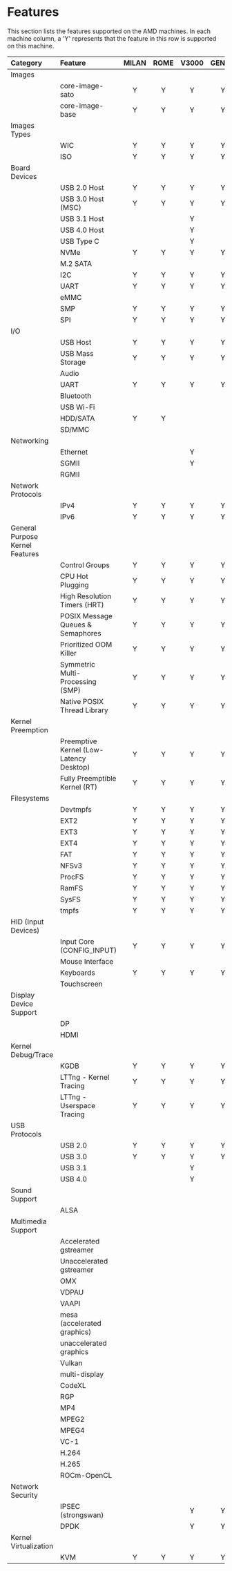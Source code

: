 # Features

This section lists the features supported on the AMD machines. In each
machine column, a 'Y' represents that the feature in this row is supported
on this machine.

| Category                        | Feature                                 | MILAN | ROME | V3000 | GENOA | E3000 |
|:--------------------------------|:----------------------------------------|:-----:|:----:|:-----:|:-----:|:-----:|
| Images                          |                                         |       |      |       |       |       |
|                                 | core-image-sato                         | Y     | Y    | Y     | Y     | Y     |
|                                 | core-image-base                         | Y     | Y    | Y     | Y     | Y     |
| Images Types                    |                                         |       |      |       |       |       |
|                                 | WIC                                     | Y     | Y    | Y     | Y     | Y     |
|                                 | ISO                                     | Y     | Y    | Y     | Y     | Y     |
| Board Devices                   |                                         |       |      |       |       |       |
|                                 | USB 2.0 Host                            | Y     | Y    | Y     | Y     | Y     |
|                                 | USB 3.0 Host (MSC)                      | Y     | Y    | Y     | Y     | Y     |
|                                 | USB 3.1 Host                            |       |      | Y     |       |       |
|                                 | USB 4.0 Host                            |       |      | Y     |       |       |
|                                 | USB Type C                              |       |      | Y     |       |       |
|                                 | NVMe                                    | Y     | Y    | Y     | Y     |       |
|                                 | M.2 SATA                                |       |      |       |       |       |
|                                 | I2C                                     | Y     | Y    | Y     | Y     | Y     |
|                                 | UART                                    | Y     | Y    | Y     | Y     | Y     |
|                                 | eMMC                                    |       |      |       |       |       |
|                                 | SMP                                     | Y     | Y    | Y     | Y     | Y     |
|                                 | SPI                                     | Y     | Y    | Y     | Y     | Y     |
| I/O                             |                                         |       |      |       |       |       |
|                                 | USB Host                                | Y     | Y    | Y     | Y     | Y     |
|                                 | USB Mass Storage                        | Y     | Y    | Y     | Y     | Y     |
|                                 | Audio                                   |       |      |       |       |       |
|                                 | UART                                    | Y     | Y    | Y     | Y     | Y     |
|                                 | Bluetooth                               |       |      |       |       |       |
|                                 | USB Wi-Fi                               |       |      |       |       |       |
|                                 | HDD/SATA                                | Y     | Y    |       |       | Y     |
|                                 | SD/MMC                                  |       |      |       |       |       |
| Networking                      |                                         |       |      |       |       |       |
|                                 | Ethernet                                |       |      | Y     |       | Y     |
|                                 | SGMII                                   |       |      | Y     |       |       |
|                                 | RGMII                                   |       |      |       |       |       |
| Network Protocols               |                                         |       |      |       |       |       |
|                                 | IPv4                                    | Y     | Y    | Y     | Y     | Y     |
|                                 | IPv6                                    | Y     | Y    | Y     | Y     | Y     |
| General Purpose Kernel Features |                                         |       |      |       |       |       |
|                                 | Control Groups                          | Y     | Y    | Y     | Y     | Y     |
|                                 | CPU Hot Plugging                        | Y     | Y    | Y     | Y     | Y     |
|                                 | High Resolution Timers (HRT)            | Y     | Y    | Y     | Y     | Y     |
|                                 | POSIX Message Queues & Semaphores       | Y     | Y    | Y     | Y     | Y     |
|                                 | Prioritized OOM Killer                  | Y     | Y    | Y     | Y     | Y     |
|                                 | Symmetric Multi-Processing (SMP)        | Y     | Y    | Y     | Y     | Y     |
|                                 | Native POSIX Thread Library             | Y     | Y    | Y     | Y     | Y     |
| Kernel Preemption               |                                         |       |      |       |       |       |
|                                 | Preemptive Kernel (Low-Latency Desktop) | Y     | Y    | Y     | Y     | Y     |
|                                 | Fully Preemptible Kernel (RT)           | Y     | Y    | Y     | Y     | Y     |
| Filesystems                     |                                         |       |      |       |       |       |
|                                 | Devtmpfs                                | Y     | Y    | Y     | Y     | Y     |
|                                 | EXT2                                    | Y     | Y    | Y     | Y     | Y     |
|                                 | EXT3                                    | Y     | Y    | Y     | Y     | Y     |
|                                 | EXT4                                    | Y     | Y    | Y     | Y     | Y     |
|                                 | FAT                                     | Y     | Y    | Y     | Y     | Y     |
|                                 | NFSv3                                   | Y     | Y    | Y     | Y     | Y     |
|                                 | ProcFS                                  | Y     | Y    | Y     | Y     | Y     |
|                                 | RamFS                                   | Y     | Y    | Y     | Y     | Y     |
|                                 | SysFS                                   | Y     | Y    | Y     | Y     | Y     |
|                                 | tmpfs                                   | Y     | Y    | Y     | Y     | Y     |
| HID (Input Devices)             |                                         |       |      |       |       |       |
|                                 | Input Core (CONFIG_INPUT)               | Y     | Y    | Y     | Y     | Y     |
|                                 | Mouse Interface                         |       |      |       |       |       |
|                                 | Keyboards                               | Y     | Y    | Y     | Y     | Y     |
|                                 | Touchscreen                             |       |      |       |       |       |
| Display Device Support          |                                         |       |      |       |       |       |
|                                 | DP                                      |       |      |       |       |       |
|                                 | HDMI                                    |       |      |       |       |       |
| Kernel Debug/Trace              |                                         |       |      |       |       |       |
|                                 | KGDB                                    | Y     | Y    | Y     | Y     | Y     |
|                                 | LTTng - Kernel Tracing                  | Y     | Y    | Y     | Y     | Y     |
|                                 | LTTng - Userspace Tracing               | Y     | Y    | Y     | Y     | Y     |
| USB Protocols                   |                                         |       |      |       |       |       |
|                                 | USB 2.0                                 | Y     | Y    | Y     | Y     | Y     |
|                                 | USB 3.0                                 | Y     | Y    | Y     | Y     | Y     |
|                                 | USB 3.1                                 |       |      | Y     |       |       |
|                                 | USB 4.0                                 |       |      | Y     |       |       |
| Sound Support                   |                                         |       |      |       |       |       |
|                                 | ALSA                                    |       |      |       |       |       |
| Multimedia Support              |                                         |       |      |       |       |       |
|                                 | Accelerated gstreamer                   |       |      |       |       |       |
|                                 | Unaccelerated gstreamer                 |       |      |       |       |       |
|                                 | OMX                                     |       |      |       |       |       |
|                                 | VDPAU                                   |       |      |       |       |       |
|                                 | VAAPI                                   |       |      |       |       |       |
|                                 | mesa (accelerated graphics)             |       |      |       |       |       |
|                                 | unaccelerated graphics                  |       |      |       |       |       |
|                                 | Vulkan                                  |       |      |       |       |       |
|                                 | multi-display                           |       |      |       |       |       |
|                                 | CodeXL                                  |       |      |       |       |       |
|                                 | RGP                                     |       |      |       |       |       |
|                                 | MP4                                     |       |      |       |       |       |
|                                 | MPEG2                                   |       |      |       |       |       |
|                                 | MPEG4                                   |       |      |       |       |       |
|                                 | VC-1                                    |       |      |       |       |       |
|                                 | H.264                                   |       |      |       |       |       |
|                                 | H.265                                   |       |      |       |       |       |
|                                 | ROCm-OpenCL                             |       |      |       |       |       |
| Network Security                |                                         |       |      |       |       |       |
|                                 | IPSEC (strongswan)                      |       |      | Y     | Y     | Y     |
|                                 | DPDK                                    |       |      | Y     | Y     | Y     |
| Kernel Virtualization           |                                         |       |      |       |       |       |
|                                 | KVM                                     | Y     | Y    | Y     | Y     | Y     |
